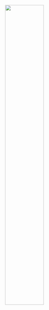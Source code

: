 [<img src="[https://besthqwallpapers.com/Uploads/2-4-2021/160658/thumb2-world-of-tanks-blue-logo-4k-blue-neon-lights-wot-creative.jpg]" width="50%">](https://youtu.be/lMf-Ow-1Yw8)

